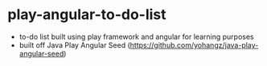 # play-angular-to-do-list

- to-do list built using play framework and angular for learning purposes
- built off Java Play Angular Seed (https://github.com/yohangz/java-play-angular-seed)